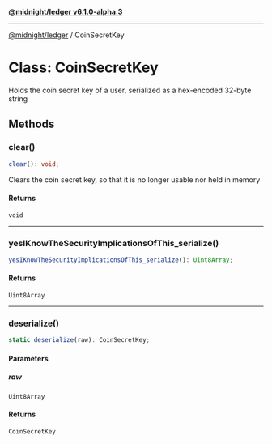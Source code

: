 [**@midnight/ledger v6.1.0-alpha.3**](../README.md)

***

[@midnight/ledger](../globals.md) / CoinSecretKey

# Class: CoinSecretKey

Holds the coin secret key of a user, serialized as a hex-encoded 32-byte string

## Methods

### clear()

```ts
clear(): void;
```

Clears the coin secret key, so that it is no longer usable nor held in memory

#### Returns

`void`

***

### yesIKnowTheSecurityImplicationsOfThis\_serialize()

```ts
yesIKnowTheSecurityImplicationsOfThis_serialize(): Uint8Array;
```

#### Returns

`Uint8Array`

***

### deserialize()

```ts
static deserialize(raw): CoinSecretKey;
```

#### Parameters

##### raw

`Uint8Array`

#### Returns

`CoinSecretKey`
